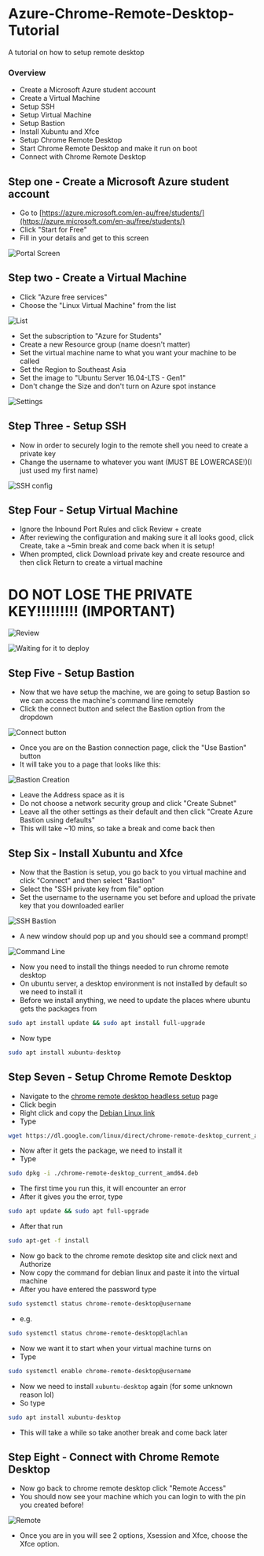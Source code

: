 # Azure-Chrome-Remote-Desktop-Tutorial
A tutorial on how to setup remote desktop

### Overview
 - Create a Microsoft Azure student account
 - Create a Virtual Machine
 - Setup SSH
 - Setup Virtual Machine
 - Setup Bastion
 - Install Xubuntu and Xfce
 - Setup Chrome Remote Desktop
 - Start Chrome Remote Desktop and make it run on boot
 - Connect with Chrome Remote Desktop

## Step one - Create a Microsoft Azure student account
 - Go to [https://azure.microsoft.com/en-au/free/students/](https://azure.microsoft.com/en-au/free/students/) 
 - Click "Start for Free"
 - Fill in your details and get to this screen

![Portal Screen](./Portal.png)

## Step two - Create a Virtual Machine
 - Click "Azure free services"
 - Choose the "Linux Virtual Machine" from the list

![List](./FreeServices.png)

 - Set the subscription to "Azure for Students"
 - Create a new Resource group (name doesn't matter)
 - Set the virtual machine name to what you want your machine to be called
 - Set the Region to Southeast Asia
 - Set the image to "Ubuntu Server 16.04-LTS - Gen1"
 - Don't change the Size and don't turn on Azure spot instance

![Settings](./Settings.png)

## Step Three - Setup SSH
 - Now in order to securely login to the remote shell you need to create a private key
 - Change the username to whatever you want (MUST BE LOWERCASE!)(I just used my first name)

![SSH config](./SSH.png)

## Step Four - Setup Virtual Machine
 - Ignore the Inbound Port Rules and click Review + create
 - After reviewing the configuration and making sure it all looks good, click Create, take a ~5min break and come back when it is setup!
 - When prompted, click Download private key and create resource and then click Return to create a virtual machine

# DO NOT LOSE THE PRIVATE KEY!!!!!!!!! (IMPORTANT)

![Review](./Review.png)

![Waiting for it to deploy](./Waiting.png)

## Step Five - Setup Bastion
 - Now that we have setup the machine, we are going to setup Bastion so we can access the machine's command line remotely
 - Click the connect button and select the Bastion option from the dropdown

![Connect button](./Connect.png)

 - Once you are on the Bastion connection page, click the "Use Bastion" button
 - It will take you to a page that looks like this:

![Bastion Creation](./Bastion.png)

 - Leave the Address space as it is
 - Do not choose a network security group and click "Create Subnet"
 - Leave all the other settings as their default and then click "Create Azure Bastion using defaults"
 - This will take ~10 mins, so take a break and come back then

## Step Six - Install Xubuntu and Xfce
 - Now that the Bastion is setup, you go back to you virtual machine and click "Connect" and then select "Bastion"
 - Select the "SSH private key from file" option
 - Set the username to the username you set before and upload the private key that you downloaded earlier

![SSH Bastion](./SSHBastion.png)

 - A new window should pop up and you should see a command prompt!

![Command Line](./CommandLine.png)

 - Now you need to install the things needed to run chrome remote desktop
 - On ubuntu server, a desktop environment is not installed by default so we need to install it
 - Before we install anything, we need to update the places where ubuntu gets the packages from
```bash
sudo apt install update && sudo apt install full-upgrade
```
 - Now type
```bash
sudo apt install xubuntu-desktop
```

## Step Seven - Setup Chrome Remote Desktop
 - Navigate to the [chrome remote desktop headless setup](https://remotedesktop.google.com/headless) page
 - Click begin
 - Right click and copy the [Debian Linux link](https://dl.google.com/linux/direct/chrome-remote-desktop_current_amd64.deb)
 - Type 
```bash
wget https://dl.google.com/linux/direct/chrome-remote-desktop_current_amd64.deb
```
 - Now after it gets the package, we need to install it
 - Type
```bash
sudo dpkg -i ./chrome-remote-desktop_current_amd64.deb
```
 - The first time you run this, it will encounter an error
 - After it gives you the error, type
```bash
sudo apt update && sudo apt full-upgrade
```
 - After that run
```bash
sudo apt-get -f install
```
 - Now go back to the chrome remote desktop site and click next and Authorize
 - Now copy the command for debian linux and paste it into the virtual machine
 - After you have entered the password type 
```bash
sudo systemctl status chrome-remote-desktop@username
```
 - e.g.
```bash
sudo systemctl status chrome-remote-desktop@lachlan
```
 - Now we want it to start when your virtual machine turns on
 - Type
```bash
sudo systemctl enable chrome-remote-desktop@username
```
 - Now we need to install `xubuntu-desktop` again (for some unknown reason lol)
 - So type
```bash
sudo apt install xubuntu-desktop
```
 - This will take a while so take another break and come back later

## Step Eight - Connect with Chrome Remote Desktop
 - Now go back to chrome remote desktop click "Remote Access"
 - You should now see your machine which you can login to with the pin you created before!

![Remote](./Remote.png)

 - Once you are in you will see 2 options, Xsession and Xfce, choose the Xfce option.